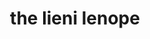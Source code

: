 ---
pid: MP194
title: the lieni lenope
location_transcription: Soth Philly
zipcode: 
outside_phl: 
neighborhood: 
age: '8'
age_range: 6-13
instagram: 
image_file_name: MP_194.jpg
proposal_transcription: a wigwam is a tradishinel house for the lenope
topic: History,Native Americans
topic_summary: 0, 0
type: Building
keywords_other: Lenni Lenape, Lenape, Native American, Wigwam, Home, House
credit: Itzela Wilay
image_labels: 
twitter: 
facebook: 
permalink: "/monuments/mp194/"
layout: item-page
---